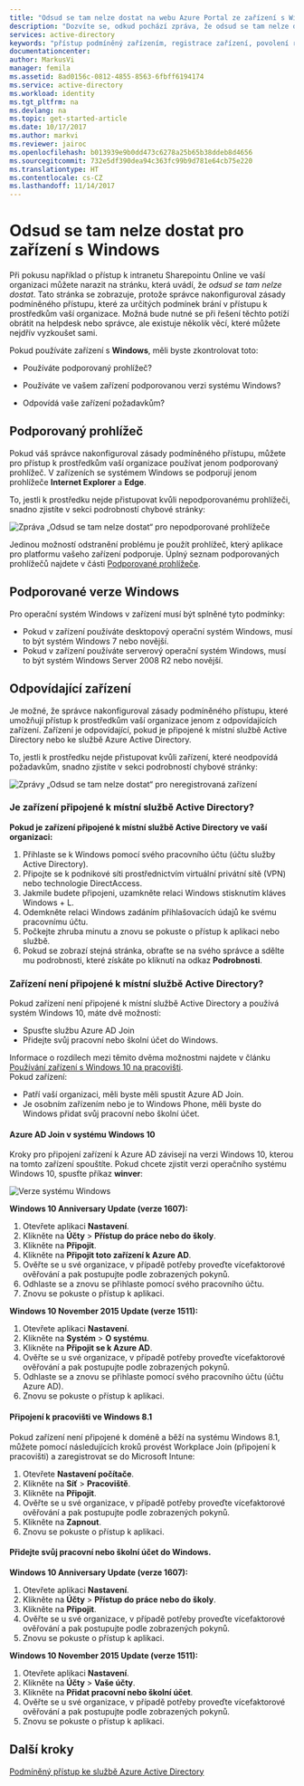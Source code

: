 ```yaml
---
title: "Odsud se tam nelze dostat na webu Azure Portal ze zařízení s Windows | Dokumentace Microsoftu"
description: "Dozvíte se, odkud pochází zpráva, že odsud se tam nelze dostat, a co můžete zkontrolovat, aby se vám toto dialogové okno nezobrazovalo."
services: active-directory
keywords: "přístup podmíněný zařízením, registrace zařízení, povolení registrace zařízení, registrace zařízení a MDM"
documentationcenter: 
author: MarkusVi
manager: femila
ms.assetid: 8ad0156c-0812-4855-8563-6fbff6194174
ms.service: active-directory
ms.workload: identity
ms.tgt_pltfrm: na
ms.devlang: na
ms.topic: get-started-article
ms.date: 10/17/2017
ms.author: markvi
ms.reviewer: jairoc
ms.openlocfilehash: b013939e9b0dd473c6278a25b65b38ddeb8d4656
ms.sourcegitcommit: 732e5df390dea94c363fc99b9d781e64cb75e220
ms.translationtype: HT
ms.contentlocale: cs-CZ
ms.lasthandoff: 11/14/2017
---
```

# <a name="you-cant-get-there-from-here-on-a-windows-device"></a>Odsud se tam nelze dostat pro zařízení s Windows

Při pokusu například o přístup k intranetu Sharepointu Online ve vaší organizaci můžete narazit na stránku, která uvádí, že *odsud se tam nelze dostat*. Tato stránka se zobrazuje, protože správce nakonfiguroval zásady podmíněného přístupu, které za určitých podmínek brání v přístupu k prostředkům vaší organizace. Možná bude nutné se při řešení těchto potíží obrátit na helpdesk nebo správce, ale existuje několik věcí, které můžete nejdřív vyzkoušet sami.

Pokud používáte zařízení s **Windows**, měli byste zkontrolovat toto:

- Používáte podporovaný prohlížeč?

- Používáte ve vašem zařízení podporovanou verzi systému Windows?

- Odpovídá vaše zařízení požadavkům?






## <a name="supported-browser"></a>Podporovaný prohlížeč

Pokud váš správce nakonfiguroval zásady podmíněného přístupu, můžete pro přístup k prostředkům vaší organizace používat jenom podporovaný prohlížeč. V zařízeních se systémem Windows se podporují jenom prohlížeče **Internet Explorer** a **Edge**.

To, jestli k prostředku nejde přistupovat kvůli nepodporovanému prohlížeči, snadno zjistíte v sekci podrobností chybové stránky:

![Zpráva „Odsud se tam nelze dostat“ pro nepodporované prohlížeče](./media/active-directory-conditional-access-device-remediation/02.png "Scénář")

Jedinou možností odstranění problému je použít prohlížeč, který aplikace pro platformu vašeho zařízení podporuje. Úplný seznam podporovaných prohlížečů najdete v části [Podporované prohlížeče](active-directory-conditional-access-supported-apps.md).  


## <a name="supported-versions-of-windows"></a>Podporované verze Windows

Pro operační systém Windows v zařízení musí být splněné tyto podmínky: 

- Pokud v zařízení používáte desktopový operační systém Windows, musí to být systém Windows 7 nebo novější.
- Pokud v zařízení používáte serverový operační systém Windows, musí to být systém Windows Server 2008 R2 nebo novější. 


## <a name="compliant-device"></a>Odpovídající zařízení

Je možné, že správce nakonfiguroval zásady podmíněného přístupu, které umožňují přístup k prostředkům vaší organizace jenom z odpovídajících zařízení. Zařízení je odpovídající, pokud je připojené k místní službě Active Directory nebo ke službě Azure Active Directory.

To, jestli k prostředku nejde přistupovat kvůli zařízení, které neodpovídá požadavkům, snadno zjistíte v sekci podrobností chybové stránky:
 
![Zprávy „Odsud se tam nelze dostat“ pro neregistrovaná zařízení](./media/active-directory-conditional-access-device-remediation/01.png "Scénář")


### <a name="is-your-device-joined-to-an-on-premises-active-directory"></a>Je zařízení připojené k místní službě Active Directory?

**Pokud je zařízení připojené k místní službě Active Directory ve vaší organizaci:**

1. Přihlaste se k Windows pomocí svého pracovního účtu (účtu služby Active Directory).
2. Připojte se k podnikové síti prostřednictvím virtuální privátní sítě (VPN) nebo technologie DirectAccess.
3. Jakmile budete připojeni, uzamkněte relaci Windows stisknutím kláves Windows + L.
4. Odemkněte relaci Windows zadáním přihlašovacích údajů ke svému pracovnímu účtu.
5. Počkejte zhruba minutu a znovu se pokuste o přístup k aplikaci nebo službě.
6. Pokud se zobrazí stejná stránka, obraťte se na svého správce a sdělte mu podrobnosti, které získáte po kliknutí na odkaz **Podrobnosti**.


### <a name="is-your-device-not-joined-to-an-on-premises-active-directory"></a>Zařízení není připojené k místní službě Active Directory?

Pokud zařízení není připojené k místní službě Active Directory a používá systém Windows 10, máte dvě možnosti:

* Spusťte službu Azure AD Join
* Přidejte svůj pracovní nebo školní účet do Windows.

Informace o rozdílech mezi těmito dvěma možnostmi najdete v článku [Používání zařízení s Windows 10 na pracovišti](active-directory-azureadjoin-windows10-devices.md).  
Pokud zařízení:

- Patří vaší organizaci, měli byste měli spustit Azure AD Join.
- Je osobním zařízením nebo je to Windows Phone, měli byste do Windows přidat svůj pracovní nebo školní účet. 



#### <a name="azure-ad-join-on-windows-10"></a>Azure AD Join v systému Windows 10

Kroky pro připojení zařízení k Azure AD závisejí na verzi Windows 10, kterou na tomto zařízení spouštíte. Pokud chcete zjistit verzi operačního systému Windows 10, spusťte příkaz **winver**: 

![Verze systému Windows](./media/active-directory-conditional-access-device-remediation/03.png )


**Windows 10 Anniversary Update (verze 1607):**

1. Otevřete aplikaci **Nastavení**.
2. Klikněte na **Účty**  >  **Přístup do práce nebo do školy**.
3. Klikněte na **Připojit**.
4. Klikněte na **Připojit toto zařízení k Azure AD**.
5. Ověřte se u své organizace, v případě potřeby proveďte vícefaktorové ověřování a pak postupujte podle zobrazených pokynů.
6. Odhlaste se a znovu se přihlaste pomocí svého pracovního účtu.
7. Znovu se pokuste o přístup k aplikaci.

**Windows 10 November 2015 Update (verze 1511):**

1. Otevřete aplikaci **Nastavení**.
2. Klikněte na **Systém**  >  **O systému**.
3. Klikněte na **Připojit se k Azure AD**.
4. Ověřte se u své organizace, v případě potřeby proveďte vícefaktorové ověřování a pak postupujte podle zobrazených pokynů.
5. Odhlaste se a znovu se přihlaste pomocí svého pracovního účtu (účtu Azure AD).
6. Znovu se pokuste o přístup k aplikaci.


#### <a name="workplace-join-on-windows-81"></a>Připojení k pracovišti ve Windows 8.1

Pokud zařízení není připojené k doméně a běží na systému Windows 8.1, můžete pomocí následujících kroků provést Workplace Join (připojení k pracovišti) a zaregistrovat se do Microsoft Intune:

1. Otevřete **Nastavení počítače**.
2. Klikněte na **Síť**  >  **Pracoviště**.
3. Klikněte na **Připojit**.
4. Ověřte se u své organizace, v případě potřeby proveďte vícefaktorové ověřování a pak postupujte podle zobrazených pokynů.
5. Klikněte na **Zapnout**.
6. Znovu se pokuste o přístup k aplikaci.



#### <a name="add-your-work-or-school-account-to-windows"></a>Přidejte svůj pracovní nebo školní účet do Windows. 


**Windows 10 Anniversary Update (verze 1607):**

1. Otevřete aplikaci **Nastavení**.
2. Klikněte na **Účty**  >  **Přístup do práce nebo do školy**.
3. Klikněte na **Připojit**.
4. Ověřte se u své organizace, v případě potřeby proveďte vícefaktorové ověřování a pak postupujte podle zobrazených pokynů.
5. Znovu se pokuste o přístup k aplikaci.


**Windows 10 November 2015 Update (verze 1511):**

1. Otevřete aplikaci **Nastavení**.
2. Klikněte na **Účty**  >  **Vaše účty**.
3. Klikněte na **Přidat pracovní nebo školní účet**.
4. Ověřte se u své organizace, v případě potřeby proveďte vícefaktorové ověřování a pak postupujte podle zobrazených pokynů.
5. Znovu se pokuste o přístup k aplikaci.





## <a name="next-steps"></a>Další kroky
[Podmíněný přístup ke službě Azure Active Directory](active-directory-conditional-access-azure-portal.md)

